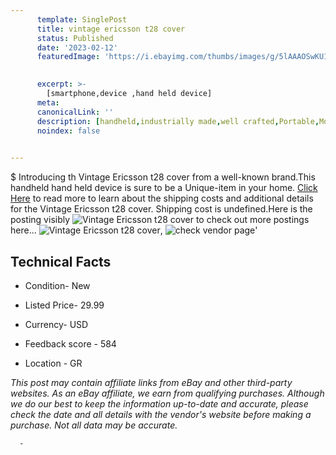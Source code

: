 ```yaml
---
      template: SinglePost
      title: vintage ericsson t28 cover
      status: Published
      date: '2023-02-12'
      featuredImage: 'https://i.ebayimg.com/thumbs/images/g/5lAAAOSwKU1eeO8l/s-l225.jpg'
       

      excerpt: >-
        [smartphone,device ,hand held device]
      meta:
      canonicalLink: ''
      description: [handheld,industrially made,well crafted,Portable,Mobile,Compact,Convenient,Lightweight,Maneuverable,Man-portable,Miniature,Carriable,Hand-held,Light,Holdable,Transportable,Mobile device,Pocket-sized,On-the-go,Wireless,Cordless,Compact size,Convenient size, smartphone,device ,hand held device]
      noindex: false
      

---
```

$
      Introducing th Vintage Ericsson t28 cover from a well-known brand.This handheld hand held device is sure to be a Unique-item in your home. [Click Here](https://www.ebay.com/itm/174228915267?hash=item2890da4443%3Ag%3A5lAAAOSwKU1eeO8l&mkevt=1&mkcid=1&mkrid=711-53200-19255-0&campid=%253CePNCampaignId%253E&customid=%253CreferenceId%253E&toolid=10049) to read more to learn about the shipping costs and additional details for the Vintage Ericsson t28 cover. Shipping cost is undefined.Here is the posting visibly ![Vintage Ericsson t28 cover](https://i.ebayimg.com/thumbs/images/g/5lAAAOSwKU1eeO8l/s-l225.jpg) to check out more postings here... ![Vintage Ericsson t28 cover](https://i.ebayimg.com/images/g/5lAAAOSwKU1eeO8l/s-l960.jpg), ![check vendor page](https://origin-galleryplus.ebayimg.com/ws/web/174228915267_2_0_1/225x225.jpg,https://origin-galleryplus.ebayimg.com/ws/web/174228915267_3_0_1/225x225.jpg,https://origin-galleryplus.ebayimg.com/ws/web/174228915267_4_0_1/225x225.jpg,https://origin-galleryplus.ebayimg.com/ws/web/174228915267_5_0_1/225x225.jpg,https://origin-galleryplus.ebayimg.com/ws/web/174228915267_6_0_1/225x225.jpg,https://origin-galleryplus.ebayimg.com/ws/web/174228915267_7_0_1/225x225.jpg)'

      

 ## Technical Facts 



     
      

 - Condition- New 


      

 - Listed Price- 29.99 


      

 - Currency- USD 


      

 - Feedback score - 584 


      

 - Location - GR 


      
      

 *_This post may contain affiliate links from eBay and other third-party websites. As an eBay affiliate, we earn from qualifying purchases. Although we do our best to keep the information up-to-date and accurate, please check the date and all details with the vendor's website before making a purchase. Not all data may be accurate._*




      -
